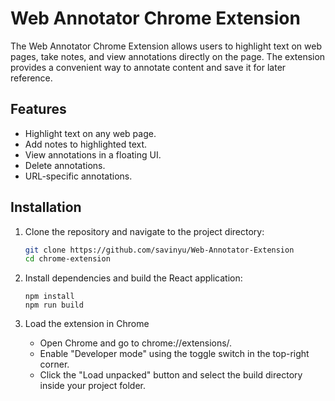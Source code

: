 # Web Annotator Chrome Extension

The Web Annotator Chrome Extension allows users to highlight text on web pages, take notes, and view annotations directly on the page. The extension provides a convenient way to annotate content and save it for later reference.

## Features

- Highlight text on any web page.
- Add notes to highlighted text.
- View annotations in a floating UI.
- Delete annotations.
- URL-specific annotations.

## Installation

1. Clone the repository and navigate to the project directory:

   ```bash
   git clone https://github.com/savinyu/Web-Annotator-Extension
   cd chrome-extension
   ```
2. Install dependencies and build the React application:
   ```
   npm install
   npm run build
   ```
3. Load the extension in Chrome
   - Open Chrome and go to chrome://extensions/.
   - Enable "Developer mode" using the toggle switch in the top-right corner.
   - Click the "Load unpacked" button and select the build directory inside your project folder.
